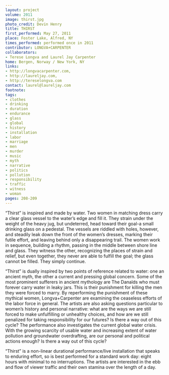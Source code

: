 ```yaml
---
layout: project
volume: 2011
image: thirst.jpg
photo_credit: Devin Henry
title: THIRST
first_performed: May 27, 2011
place: Foster Lake, Alfred, NY
times_performed: performed once in 2011
contributor: LONGVA+CARPENTER
collaborators:
- Terese Longva and Laurel Jay Carpenter
home: Bergen, Norway / New York, NY
links:
- http://longvacarpenter.com,
- http://laureljay.com,
- http://tereselongva.com
contact: laurel@laureljay.com
footnote: 
tags:
- clothes
- drinking
- duration
- endurance
- glass
- global
- history
- installation
- labor
- marriage
- men
- murder
- music
- myth
- narrative
- politics
- pollution
- responsibility
- traffic
- witness
- woman
pages: 208-209
---
```


“Thirst” is inspired and made by water. Two women in matching dress carry a clear glass vessel to the water’s edge and fill it. They strain under the weight of the heavy jug, but undeterred, head toward their goal-a small drinking glass on a pedestal. The vessels are riddled with holes, however, and steadily leak down the front of the women’s dresses, marking their futile effort, and leaving behind only a disappearing trail. The women work in sequence, building a rhythm, passing in the middle between shore line and glass. They witness the other, recognizing the places of strain and relief, but even together, they never are able to fulfill the goal; the glass cannot be filled. They simply continue. 

“Thirst” is dually inspired by two points of reference related to water: one an ancient myth, the other a current and pressing global concern. Some of the most prominent sufferers in ancient mythology are The Danaïds who must forever carry water in leaky jars. This is their punishment for killing the men they were forced to marry. By reperforming the punishment of these mythical women, Longva+Carpenter are examining the ceaseless efforts of the labor force in general. The artists are also asking questions particular to women’s history and personal narrative: what are the ways we are still forced to make unfulfilling or unhealthy choices, and how are we still penalized for taking responsibility for our futures? Is there a way out of this cycle? The performance also investigates the current global water crisis. With the growing scarcity of usable water and increasing extent of water pollution and groundwater overdrafting, are our personal and political actions enough? Is there a way out of this cycle? 

“Thirst” is a non-linear durational performance/live installation that speaks to enduring effort, so is best performed for a standard work day: eight hours with minimal to no interruptions. The artists are interested in the ebb and flow of viewer traffic and their own stamina over the length of a day.
